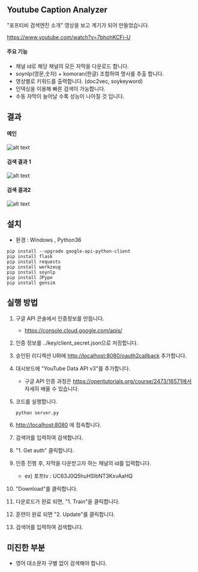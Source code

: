 ## Youtube Caption Analyzer

"포프티비 검색엔진 소개" 영상을 보고 계기가 되어 만들었습니다.

https://www.youtube.com/watch?v=7bhohKCFi-U



#### 주요 기능

- 채널 id로 해당 채널의 모든 자막을 다운로드 합니다.
- soynlp(영문,숫자) + komoran(한글) 조합하여 명사를 추출 합니다.
- 영상별로 키워드를 출력합니다. (doc2vec, soykeyword)
- 인덱싱을 이용해 빠른 검색이 가능합니다.
- 수동 자막이 늘어날 수록 성능이 나아질 것 입니다.



## 결과



#### 메인

![alt text](https://raw.githubusercontent.com/namjals/youtube_caption_analyzer/tree/master/img/main.png)



#### 검색 결과 1

![alt text](https://raw.githubusercontent.com/namjals/youtube_caption_analyzer/tree/master/img/result1.png)



#### 검색 결과2

![alt text](https://raw.githubusercontent.com/namjals/youtube_caption_analyzer/tree/master/img/result2.png)



## 설치

- 환경 : Windows , Python36

```
pip install --upgrade google-api-python-client
pip install flask
pip install requests
pip install werkzeug
pip install soynlp
pip install JPype
pip install gensim
```



## 실행 방법

1. 구글 API 콘솔에서 인증정보를 만듭니다.

   - <https://console.cloud.google.com/apis/>

2. 인증 정보를 ../key/client_secret.json으로 저장합니다.

3. 승인된 리디렉션 URI에 <http://localhost:8080/oauth2callback> 추가합니다.

4. 대시보드에 "YouTube Data API v3"를 추가합니다.

   - 구글 API 인증 과정은 https://opentutorials.org/course/2473/16571에서 자세히 배울 수 있습니다.

5. 코드를 실행합니다.

   ```
   python server.py
   ```

6. [http://localhost:8080](http://localhost:8080/) 에 접속합니다.

7. 검색어를 입력하여 검색합니다.

8. "1. Get auth" 클릭합니다.

9. 인증 진행 후, 자막을 다운받고자 하는 채널의 id를 입력합니다.

   - ex) 포프tv : UC63J0Q5huHSlbNT3KxvAaHQ

10. "Download"를 클릭합니다.

11. 다운로드가 완료 되면, "1. Train"을 클릭합니다.

12. 훈련이 완료 되면 "2. Update"를 클릭합니다.

13. 검색어를 입력하여 검색합니다.





## 미진한 부분

- 영어 대소문자 구별 없이 검색해야 합니다.
